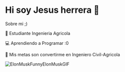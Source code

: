 # Hi soy Jesus herrera  👋

<!--
**JJ2007j/JJ2007j** is a ✨ _special_ ✨ repository because its `README.md` (this file) appears on your GitHub profile.


-->


Sobre mi ;) 

🌱 Estudiante Ingenieria Agricola

💻 Aprendiendo a Programar :0


🫴 Mis metas son convertirme en Ingeniero Civil-Agricola

![ElonMuskFunnyElonMuskGIF](https://github.com/user-attachments/assets/82e6962c-2c34-44f5-b8e5-12eea470300f)

